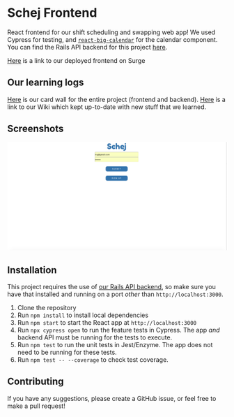 Schej Frontend
==============

React frontend for our shift scheduling and swapping web app! We used Cypress for testing, and [`react-big-calendar`](https://github.com/intljusticemission/react-big-calendar) for the calendar component. You can find the Rails API backend for this project [here](https://github.com/chloeverity/SchejBackend).

[Here](http://schej-frontend.surge.sh/) is a link to our deployed frontend on Surge

## Our learning logs
[Here](https://waffle.io/jebax/SchejFrontend) is our card wall for the entire project (frontend and backend).
[Here](https://github.com/jebax/SchejFrontend/wiki) is a link to our Wiki which kept up-to-date with new stuff that we learned.

## Screenshots

![Alt text](./public/sign_in_page.png)

## Installation

This project requires the use of [our Rails API backend](https://github.com/chloeverity/SchejBackend), so make sure you have that installed and running on a port *other* than `http://localhost:3000`.

1) Clone the repository
2) Run `npm install` to install local dependencies
3) Run `npm start` to start the React app at `http://localhost:3000`
4) Run `npx cypress open` to run the feature tests in Cypress. The app *and* backend API must be running for the tests to execute.
5) Run `npm test` to run the unit tests in Jest/Enzyme. The app does not need to be running for these tests.
6) Run `npm test -- --coverage` to check test coverage.

## Contributing

If you have any suggestions, please create a GitHub issue, or feel free to make a pull request!
